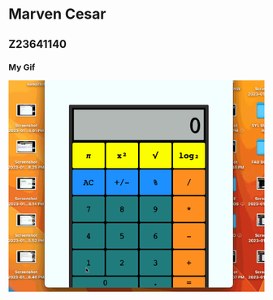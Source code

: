 # Marven Cesar 
## Z23641140
### My Gif
![](https://github.com/cop4808-spring-2023-fullstack-web/cop4808-git-and-github-fundamentals-MarvenCesar/blob/main/HW2GIFFF.gif)